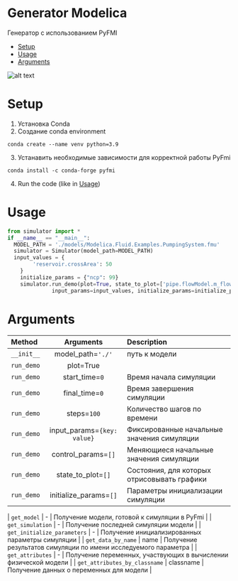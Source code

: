 # Generator Modelica

Генератор с использованием PyFMI

* [Setup](#step1)
* [Usage](#step2)
* [Arguments](#step3)

![alt text](sample.gif)
<a name = "step1"></a>
# Setup
1. Установка Conda
2. Создание conda environment
```
conda create --name venv python=3.9 
```
3. Устанавить необходимые зависимости для корректной работы PyFmi
```
conda install -c conda-forge pyfmi
```
4. Run the code (like in [Usage](#step2))

<a name = "step2"></a>
# Usage
```python
from simulator import *
if __name__ == "__main__":
  MODEL_PATH = './models/Modelica.Fluid.Examples.PumpingSystem.fmu'
  simulator = Simulator(model_path=MODEL_PATH)
  input_values = {
        'reservoir.crossArea': 50
    }
    initialize_params = {"ncp": 99}
    simulator.run_demo(plot=True, state_to_plot=['pipe.flowModel.m_flows[1]'] 
              input_params=input_values, initialize_params=initialize_params)
```
<a name = "step3"></a>
# Arguments
| Method | Arguments |Description |
| :---         |     :---:      |          :--- |
| `__init__` | model_path=`'./'` | путь к модели |
| `run_demo` | plot=True | | Рисовать ли графики |
| `run_demo` | start_time=`0` | Время начала симуляции |
| `run_demo` | final_time=`0` | Время завершения симуляции |
| `run_demo` | steps=`100` | Количество шагов по времени |
| `run_demo` | input_params=`{key: value}` | Фиксированные начальные значения симуляции |
| `run_demo` | control_params=`[]` | Меняющиеся начальные значения симуляции |
| `run_demo` | state_to_plot=`[]` | Состояния, для которых отрисовывать графики |
| `run_demo` | initialize_params=`[]` | Параметры инициализации симуляции |

| `get_model` | - | Получение модели, готовой к симуляции в PyFmi |
| `get_simulation` | - | Получение последней симуляции модели |
| `get_initialize_parameters` | - | Получение инициализированных параметры симуляции |
| `get_data_by_name` | name | Получение результатов симуляции по имени исследуемого параметра |
| `get_attributes` | - | Получение переменных, участвующих в вычислении физической модели |
| `get_attributes_by_classname` | classname | Получение данных о переменных для модели |
